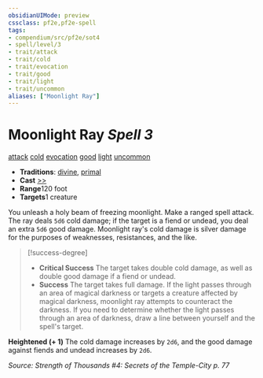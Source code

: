 ```yaml
---
obsidianUIMode: preview
cssclass: pf2e,pf2e-spell
tags:
- compendium/src/pf2e/sot4
- spell/level/3
- trait/attack
- trait/cold
- trait/evocation
- trait/good
- trait/light
- trait/uncommon
aliases: ["Moonlight Ray"]
---
```

# Moonlight Ray *Spell 3*   
[attack](rules/traits/attack.md)  [cold](rules/traits/cold.md)  [evocation](rules/traits/evocation.md)  [good](rules/traits/good.md)  [light](rules/traits/light.md)  [uncommon](rules/traits/uncommon.md)  

- **Traditions**: [divine](rules/traits/divine.md), [primal](rules/traits/primal.md)
- **Cast** [>>](rules/core-rulebook/chapter-9-playing-the-game.md#Actions "Two-Action") 
- **Range**120 foot
- **Targets**1 creature

You unleash a holy beam of freezing moonlight. Make a ranged spell attack. The ray deals `5d6` cold damage; if the target is a fiend or undead, you deal an extra `5d6` good damage. Moonlight ray's cold damage is silver damage for the purposes of weaknesses, resistances, and the like.

> [!success-degree] 
> - **Critical Success** The target takes double cold damage, as well as double good damage if a fiend or undead.
> - **Success** The target takes full damage. If the light passes through an area of magical darkness or targets a creature affected by magical darkness, moonlight ray attempts to counteract the darkness. If you need to determine whether the light passes through an area of darkness, draw a line between yourself and the spell's target.

**Heightened (+ 1)** The cold damage increases by `2d6`, and the good damage against fiends and undead increases by `2d6`.

*Source: Strength of Thousands #4: Secrets of the Temple-City p. 77*